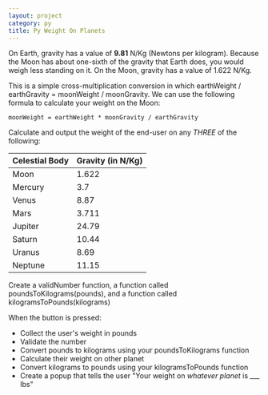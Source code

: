 ```yaml
---
layout: project
category: py
title: Py Weight On Planets
---
```


On Earth, gravity has a value of **9.81** N/Kg (Newtons per kilogram). Because the Moon has about one-sixth of the gravity that Earth does, you would weigh less standing on it. On the Moon, gravity has a value of 1.622 N/Kg.

This is a simple cross-multiplication conversion in which earthWeight / earthGravity = moonWeight / moonGravity. We can use the following formula to calculate your weight on the Moon:
```
moonWeight = earthWeight * moonGravity / earthGravity
```


Calculate and output the weight of the end-user on any *THREE* of the following:

| Celestial Body | Gravity (in N/Kg) |
|----|----|
| Moon | 1.622 |
| Mercury | 	3.7 |
| Venus | 	8.87 |
| Mars | 	3.711 |
| Jupiter | 	24.79 |
| Saturn | 	10.44 |
| Uranus | 	8.69 |
| Neptune | 	11.15 |

Create a validNumber function, a function called poundsToKilograms(pounds), and a function called kilogramsToPounds(kilograms)

When the button is pressed:
- Collect the user's weight in pounds
- Validate the number
- Convert pounds to kilograms using your poundsToKilograms function
- Calculate their weight on other planet
- Convert kilograms to pounds using your kilogramsToPounds function
- Create a popup that tells the user "Your weight on *whatever planet* is ___ lbs"


